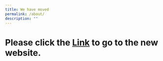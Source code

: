 ```yaml
---
title: We have moved
permalink: /about/
description: ""
---
```




# Please click  the [Link](http://www.wsg.gov.sg) to go to the new website.